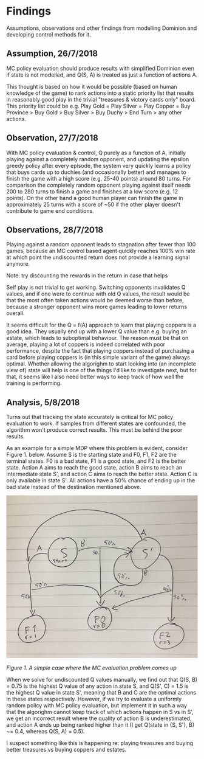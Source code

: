 # Findings

Assumptions, observations and other findings from modelling Dominion and developing control methods for it.

## Assumption, 26/7/2018

MC policy evaluation should produce results with simplified Dominion even if
state is not modelled, and Q(S, A) is treated as just a function of actions A.

This thought is based on how it would be possible (based on human knowledge of the game)
to rank actions into a static priority list that results in reasonably good play in the trivial
"treasures & victory cards only" board. This priority list could be e.g. Play Gold =
Play Silver = Play Copper = Buy Province > Buy Gold > Buy Silver > Buy Duchy > End Turn >
any other actions.

## Observation, 27/7/2018

With MC policy evaluation & control, Q purely as a function of A, initially playing against a completely
random opponent, and updating the epsilon greedy policy after every episode,
the system very quickly learns a policy that buys cards up to duchies (and occasionally better)
and manages to finish the game with a high score (e.g. 25-40 points) around 80 turns. For comparison the
completely random opponent playing against itself needs 200 to 280 turns to finish
a game and finishes at a low score (e.g. 12 points). On the other hand
a good human player can finish the game in approximately 25 turns with a score
of ~50 if the other player doesn't contribute to game end conditions.

## Observations, 28/7/2018

Playing against a random opponent leads to stagnation after fewer than 100 games,
because an MC control based agent quickly reaches 100% win rate at which point
the undiscounted return does not provide a learning signal anymore.

Note: try discounting the rewards in the return in case that helps

Self play is not trivial to get working. Switching opponents invalidates Q values,
and if one were to continue with old Q values, the result would be that the most
often taken actions would be deemed worse than before, because a stronger opponent
wins more games leading to lower returns overall.

It seems difficult for the Q = f(A) approach to learn that playing coppers is
a good idea. They usually end up with a lower Q value than e.g. buying an estate,
which leads to suboptimal behaviour. The reason must be that on average, playing
a lot of coppers is indeed correlated with poor performance, despite the fact
that playing coppers instead of purchasing a card before playing coppers
is (in this simple variant of the game) always optimal. Whether allowing the
algorighm to start looking into (an incomplete view of) state will help is
one of the things I'd like to investigate next, but for that, it seems like
I also need better ways to keep track of how well the training is performing.

## Analysis, 5/8/2018

Turns out that tracking the state accurately is critical for MC policy evaluation to work.
If samples from different states are confounded, the algorithm won't produce
correct results. This must be behind the poor results.

As an example for a simple MDP where this problem is evident, consider Figure 1. below. Assume S is the starting state and F0, F1, F2 are the terminal states. F0 is a bad state, F1 is a good state, and F2 is the better state. Action A aims to reach the good state, action B aims to reach an intermediate state S', and action C aims to reach the better state. Action C is only available in state S'. All actions have a 50% chance of ending up in the bad state instead of the destination mentioned above.

![Example MDP](results/counterexample.jpg)

*Figure 1. A simple case where the MC evaluation problem comes up*

When we solve for undiscounted Q values manually, we find out that Q(S, B) = 0.75 is the highest Q value of any action in state S, and Q(S', C) = 1.5 is the highest Q value in state S', meaning that B and C are the optimal actions in these states respectively. However, if we try to evaluate a uniformly random policy with MC policy evaluation, but implement it in such a way that the algorighm cannot keep track of which actions happen in S vs in S', we get an incorrect result where the quality of action B is underestimated, and action A ends up being ranked higher than it (I get Q(state in {S, S'}, B) ~= 0.4, whereas Q(S, A) = 0.5).

I suspect something like this is happening re: playing treasures and buying better treasures vs buying coppers and estates.
